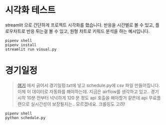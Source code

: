 # 시각화 테스트

streamlit 으로 간단하게 프로젝트 시각화를 했습니다. 반응을 시간별로 볼 수 있고, 플로우차트로 반응 튀는걸 볼 수 있고, 원형 차트로 키워드 분석을 하는 예시입니다.

```
pipenv shell
pipenv install
streamlit run visual.py
```

# 경기일정

> [여기](https://www.flashscore.co.kr/soccer/england/premier-league/fixtures/)
> 에서 긁어서 경기일정.txt에 넣고 schedule.py에 csv 파일 만들어집니다. 이제 이 데이터로 자동화를 해야하는데. 지금은 airflow를 생각하고 있고.. 경기 시작 10분 전부터 넉넉하게 120 분 정도 api 호출을 해야할거 같은데 api 무료플랜으로 실시간성이 보장될지는.. 모르겠네요. 크롤링도 고려!

```
pipenv shell
python schedule.py
```
